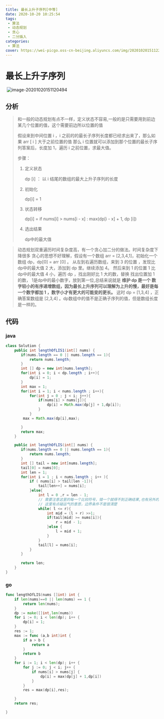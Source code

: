 ```yaml
---
title: 最长上升子序列[中等]
date: 2020-10-20 10:25:54
tags: 
 - 算法
 - 动态规划
 - 贪心
 - 二分插入
categories: 
 - 算法
cover: https://wei-picgo.oss-cn-beijing.aliyuncs.com/img/20201020151122.png
---
```


# 最长上升子序列

​	![image-20201020151120494](https://wei-picgo.oss-cn-beijing.aliyuncs.com/img/20201020151122.png)

## 分析

> 和一般的动态规划有点不一样，定义状态不容易,一般的是只需要用到前边某几个位置的值，这个需要前边所以位置的值
>
> 假设来到中间位置 i ，i 之前的的最长子序列长度都已经求出来了，那么如果 arr [ i ] 大于之前位置的值 那么 i 位置就可以添加到那个位置的最长子序列答案后，长度加 1，遍历 i 之前位置，求最大值。
>
> 步骤：
>
> 1. 定义状态
>
>    dp [i] ： 以 i 结尾的数组的最大上升子序列的长度
>
> 2. 初始化
>
>    dp[i] = 1
>
> 3. 状态转移
>
>    dp[i] = if nums[i] > nums[i - x] : max(dp[i - x] + 1, dp [i])
>
> 4. 选出结果
>
>    dp中的最大值

> 动态规划双重遍历时间复杂度高，有一个贪心加二分的做法。时间复杂度下降很多
> 贪心的思想不好理解，假设有一个数组 arr = [2,3,4,1]，初始化一个数组 dp，dp[0] = arr [0] 。
> 从左到右遍历数组，来到 3 的位置 ，发现比 dp中的最大值 2 大，添加到 dp 里。继续添加 4。
> 然后来到 1 的位置 1 比 dp中的最大值 4 小，遍历 dp ，找出刚好比 1 大的数，替换 找出位置加 1 的数，
> 1是dp中的最小数字，放到第一位,总结来说就是 **维护 dp 是一个 数字较小的有序递增数组，因为最长上升序列可以理解为上升的慢，最好是每一个数字都加 1 ，数字小才有更大的可能变的更长。**
> 这时 dp = [1,3,4] ，正确答案数组是 [2,3,4] 。dp数组中的值不是正确子序列的值，但是数组长度是一样的。

## 代码

### java

```java
class Solution {
    public int lengthOfLIS1(int[] nums) {
       if(nums.length == 0 || nums.length == 1){
           return nums.length;
       } 
       int [] dp = new int[nums.length];
       for(int i = 0; i < dp.length ; i++){
           dp[i] = 1;
       }
       int max = 1;
       for(int i = 1; i < nums.length ; i++){
           for(int j = 0 ; j < i; j++){
               if(nums[i] > nums[j]){
                   dp[i] = Math.max(dp[j] + 1,dp[i]);
               }
           }
        max = Math.max(dp[i],max);

       }
       return max;
    }

    public int lengthOfLIS(int[] nums) {
       if(nums.length == 0 || nums.length == 1){
           return nums.length;
       } 
       int [] tail = new int[nums.length];
       tail[0] = nums[0];
       int len = 1;
       for(int i = 1 ; i < nums.length ; i++ ){
           if ( nums[i] > tail[len -1]){
               tail[len++] = nums[i];
           }else{
               int l = 0 ,r = len - 1;
               // 需要注意这里的每一个比较符号，错一个就得不到正确结果,也有另外的写法，符合可能需要全部改变。
               // 这里有点碰运气的意思，边界条件不是很清楚 
               while( l <= r){
                   int mid = (l + r) >>1;
                   if(tail[mid] >= nums[i]){
                       r = mid - 1;
                   }else {
                       l = mid + 1;
                   }
               }
               tail[l] = nums[i];
           }
       }
      
       return len;
    }
}
```

### go

```go
func lengthOfLIS(nums []int) int {
	if len(nums)==0 || len(nums) == 1 {
		return len(nums);
	}
	dp := make([]int,len(nums))
	for i := 0; i < len(dp); i++ {
		dp[i] = 1;
	}
	res := 1;
	max := func (a,b int)int {
		if a > b {
			return a
		}
		return b
	}
	for i := 1; i < len(dp); i++ {
		for j := 0; j < i; j++ {
			if nums[i] > nums[j] {
				dp[i] = max(dp[j] + 1,dp[i])
			}
		}
		res = max(dp[i],res);

	}
	return res;

}
```